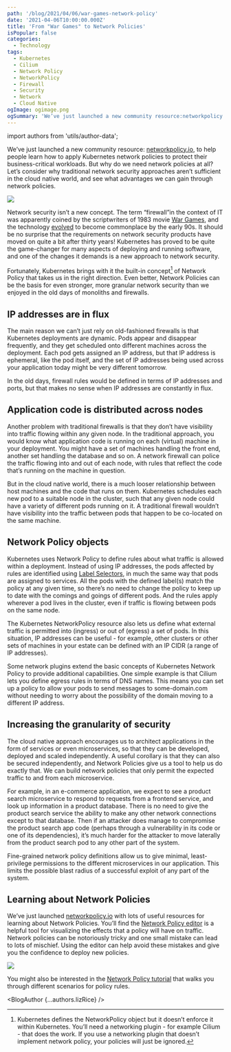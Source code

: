 ```yaml
---
path: '/blog/2021/04/06/war-games-network-policy'
date: '2021-04-06T10:00:00.000Z'
title: 'From "War Games" to Network Policies'
isPopular: false
categories:
  - Technology
tags:
  - Kubernetes
  - Cilium
  - Network Policy
  - NetworkPolicy
  - Firewall
  - Security
  - Network
  - Cloud Native
ogImage: ogimage.png
ogSummary: 'We’ve just launched a new community resource:networkpolicy.io, to help people learn how to apply Kubernetes network policies to protect their business-critical workloads. But why do we need network policies at all? Let’s consider why traditional network security approaches aren’t sufficient in the cloud native world, and see what advantages we can gain through network policies.'
---
```


import authors from 'utils/author-data';

We’ve just launched a new community resource: <a href="https://networkpolicy.io" target="_blank">networkpolicy.io</a>, to help people learn how to apply Kubernetes network policies to protect their business-critical workloads. But why do we need network policies at all? Let’s consider why traditional network security approaches aren’t sufficient in the cloud native world, and see what advantages we can gain through network policies.

![](networkpolicy.png)

Network security isn’t a new concept. The term “firewall”in the context of IT was apparently coined by the scriptwriters of 1983 movie <a href="https://screenrant.com/80s-sci-fi-movies-predicted-the-future/" target="_blank">War Games</a>, and the technology <a href="https://docstore.mik.ua/univercd/cc/td/doc/product/iaabu/centri4/user/scf4ch3.htm#xtocid8" target="_blank">evolved</a> to become commonplace by the early 90s. It should be no surprise that the requirements on network security products have moved on quite a bit after thirty years! Kubernetes has proved to be quite the game-changer for many aspects of deploying and running software, and one of the changes it demands is a new approach to network security.

Fortunately, Kubernetes brings with it the built-in concept[^1] of Network Policy that takes us in the right direction. Even better, Network Policies can be the basis for even stronger, more granular network security than we enjoyed in the old days of monoliths and firewalls.

## IP addresses are in flux

The main reason we can’t just rely on old-fashioned firewalls is that Kubernetes deployments are dynamic. Pods appear and disappear frequently, and they get scheduled onto different machines across the deployment. Each pod gets assigned an IP address, but that IP address is ephemeral, like the pod itself, and the set of IP addresses being used across your application today might be very different tomorrow.

In the old days, firewall rules would be defined in terms of IP addresses and ports, but that makes no sense when IP addresses are constantly in flux.

## Application code is distributed across nodes

Another problem with traditional firewalls is that they don’t have visibility into traffic flowing within any given node. In the traditional approach, you would know what application code is running on each (virtual) machine in your deployment. You might have a set of machines handling the front end, another set handling the database and so on. A network firewall can police the traffic flowing into and out of each node, with rules that reflect the code that’s running on the machine in question.

But in the cloud native world, there is a much looser relationship between host machines and the code that runs on them. Kubernetes schedules each new pod to a suitable node in the cluster, such that any given node could have a variety of different pods running on it. A traditional firewall wouldn’t have visibility into the traffic between pods that happen to be co-located on the same machine.

## Network Policy objects

Kubernetes uses Network Policy to define rules about what traffic is allowed within a deployment. Instead of using IP addresses, the pods affected by rules are identified using <a href="https://kubernetes.io/docs/concepts/overview/working-with-objects/labels/#label-selectors" target="_blank">Label Selectors</a>, in much the same way that pods are assigned to services. All the pods with the defined label(s) match the policy at any given time, so there’s no need to change the policy to keep up to date with the comings and goings of different pods. And the rules apply wherever a pod lives in the cluster, even if traffic is flowing between pods on the same node.

The Kubernetes NetworkPolicy resource also lets us define what external traffic is permitted into (ingress) or out of (egress) a set of pods. In this situation, IP addresses can be useful - for example, other clusters or other sets of machines in your estate can be defined with an IP CIDR (a range of IP addresses).

Some network plugins extend the basic concepts of Kubernetes Network Policy to provide additional capabilities. One simple example is that Cilium lets you define egress rules in terms of DNS names. This means you can set up a policy to allow your pods to send messages to some-domain.com without needing to worry about the possibility of the domain moving to a different IP address.

## Increasing the granularity of security

The cloud native approach encourages us to architect applications in the form of services or even microservices, so that they can be developed, deployed and scaled independently. A useful corollary is that they can also be secured independently, and Network Policies give us a tool to help us do exactly that. We can build network policies that only permit the expected traffic to and from each microservice.

For example, in an e-commerce application, we expect to see a product search microservice to respond to requests from a frontend service, and look up information in a product database. There is no need to give the product search service the ability to make any other network connections except to that database. Then if an attacker does manage to compromise the product search app code (perhaps through a vulnerability in its code or one of its dependencies), it’s much harder for the attacker to move laterally from the product search pod to any other part of the system.

Fine-grained network policy definitions allow us to give minimal, least-privilege permissions to the different microservices in our application. This limits the possible blast radius of a successful exploit of any part of the system.

## Learning about Network Policies

We’ve just launched <a href="https://networkpolicy.io" target="_blank">networkpolicy.io</a> with lots of useful resources for learning about Network Policies. You’ll find the <a href="https://editor.cilium.io" target="_blank">Network Policy editor</a> is a helpful tool for visualizing the effects that a policy will have on traffic. Network policies can be notoriously tricky and one small mistake can lead to lots of mischief. Using the editor can help avoid these mistakes and give you the confidence to deploy new policies.

![](editor.png)

You might also be interested in the <a href="https://github.com/networkpolicy/tutorial" target="_blank">Network Policy tutorial</a> that walks you through different scenarios for policy rules.

[^1]: Kubernetes defines the NetworkPolicy object but it doesn’t enforce it within Kubernetes. You’ll need a networking plugin - for example Cilium - that does the work. If you use a networking plugin that doesn’t implement network policy, your policies will just be ignored.

<BlogAuthor {...authors.lizRice} />
